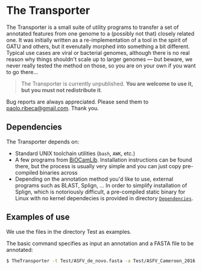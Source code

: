 # The Transporter

The Transporter is a small suite of utility programs to transfer a set of annotated features from one genome to a (possibly not that) closely related one. It was initially written as a re-implementation of a tool in the spirit of GATU and others, but it evenutally morphed into something a bit different. Typical use cases are viral or bacterial genomes, although there is no real reason why things shouldn't scale up to larger genomes &mdash; but beware, we never really tested the method on those, so you are on your own if you want to go there... 

> The Transporter is currently unpublished. **You are welcome to use it, but you must not redistribute it**.

Bug reports are always appreciated. Please send them to [paolo.ribeca@gmail.com](mailto:paolo.ribeca@gmail.com). Thank you.

## Dependencies

The Transporter depends on:
* Standard UNIX toolchain utilities (`bash`, `AWK`, etc.)
* A few programs from [BiOCamLib](https://github.com/PaoloRibeca/BiOCamLib). Installation instructions can be found there, but the process is usually very simple and you can just copy pre-compiled binaries across
* Depending on the annotation method you'd like to use, external programs such as BLAST, Splign, ... In order to simplify installation of Splign, which is notoriously difficult, a pre-compiled static binary for Linux with no kernel dependecies is provided in directory [`Dependencies`](Dependencies).

## Examples of use

We use the files in the directory Test as examples.

The basic command specifies as input an annotation and a FASTA file to be annotated:

```bash
$ TheTransporter -t Test/ASFV_de_novo.fasta -a Test/ASFV_Cameroon_2016.gbk -o Test.I
```

